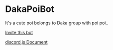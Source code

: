 # DakaPoiBot
It's a cute poi belongs to Daka group with poi poi..

[Invite this bot](https://discordapp.com/oauth2/authorize?client_id=464687748242997248&scope=bot)

[discord.js Document](https://discord.js.org/#/docs/main/stable/general/welcome)
